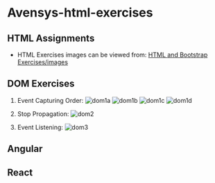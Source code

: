 # Avensys-html-exercises

## HTML Assignments

- HTML Exercises images can be viewed from: [HTML and Bootstrap Exercises/images](https://github.com/gideonfu55/Avensys-frontend-lessons/tree/master/HTML%20CSS%20and%20Bootstrap%20Exercises/images)

## DOM Exercises

1. Event Capturing Order:
    ![dom1a](https://github.com/gideonfu55/Avensys-frontend-exercises/assets/94817218/9f2721f8-dbe5-4b18-8e26-cf7abbec4fcd)
    ![dom1b](https://github.com/gideonfu55/Avensys-html-exercises/assets/94817218/2ee0257f-243e-4b6c-8729-c12e0a82631e)
    ![dom1c](https://github.com/gideonfu55/Avensys-frontend-exercises/assets/94817218/e09a149d-85f7-4dee-903e-0c72ad14fa9e)
    ![dom1d](https://github.com/gideonfu55/Avensys-frontend-exercises/assets/94817218/651152b8-6e89-4a40-b09f-bcd76f8ec9c2)

2. Stop Propagation:
  ![dom2](https://github.com/gideonfu55/Avensys-html-exercises/assets/94817218/4aaa932e-e98c-4f96-aab0-1860a8ad2a27)

3. Event Listening:
  ![dom3](https://github.com/gideonfu55/Avensys-html-exercises/assets/94817218/edbdea00-44be-4435-8623-434329e498ae)

## Angular

## React
